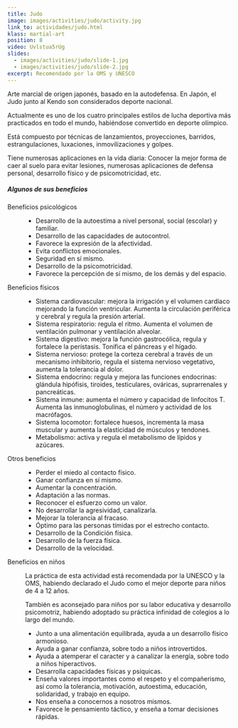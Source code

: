 ```yaml
---
title: Judo
image: images/activities/judo/activity.jpg
link_to: actividades/judo.html
klass: martial-art
position: 8
video: Uvlstua5rUg
slides:
  - images/activities/judo/slide-1.jpg
  - images/activities/judo/slide-2.jpg
excerpt: Recomendado por la OMS y UNESCO
---
```

<p>Arte marcial de origen japonés, basado en la autodefensa. En Japón, el Judo junto al Kendo son considerados deporte nacional.</p>

<p>Actualmente es uno de los cuatro principales estilos de lucha deportiva más practicados en todo el mundo, habiéndose convertido en deporte olímpico.</p>

<p>Está compuesto por técnicas de lanzamientos, proyecciones, barridos, estrangulaciones, luxaciones, inmovilizaciones y golpes.</p>

<p>Tiene numerosas aplicaciones en la vida diaria: Conocer la mejor forma de caer al suelo para evitar lesiones, numerosas aplicaciones de defensa personal, desarrollo físico y de psicomotricidad, etc.</p>

<h5>Algunos de sus beneficios</h5>
<dl>
<dt>Beneficios psicológicos</dt>
<dd>
  <ul>
    <li>Desarrollo de la autoestima a nivel personal, social (escolar) y familiar.</li>
    <li>Desarrollo de las capacidades de autocontrol.</li>
    <li>Favorece la expresión de la afectividad.</li>
    <li>Evita conflictos emocionales.</li>
    <li>Seguridad en sí mismo.</li>
    <li>Desarrollo de la psicomotricidad.</li>
    <li>Favorece la percepción de sí mismo, de los demás y del espacio.</li>
  </ul>
</dd>
<dt>Beneficios físicos</dt>
<dd>
  <ul>
    <li>Sistema cardiovascular: mejora la irrigación y el volumen cardíaco mejorando la función ventricular. Aumenta la circulación periférica y cerebral y regula la presión arterial.</li>
    <li>Sistema respiratorio: regula el ritmo. Aumenta el volumen de ventilación pulmonar y ventilación alveolar.</li>
    <li>Sistema digestivo: mejora la función gastrocólica, regula y fortalece la perístasis. Tonifica el páncreas y el hígado.</li>
    <li>Sistema nervioso: protege la corteza cerebral a través de un mecanismo inhibitorio, regula el sistema nervioso vegetativo, aumenta la tolerancia al dolor.</li>
    <li>Sistema endocrino: regula y mejora las funciones endocrinas: glándula hipófisis, tiroides, testiculares, ováricas, suprarrenales y pancreáticas.</li>
    <li>Sistema inmune: aumenta el número y capacidad de linfocitos T. Aumenta las inmunoglobulinas, el número y actividad de los macrófagos.</li>
    <li>Sistema locomotor: fortalece huesos, incrementa la masa muscular y aumenta la elasticidad de músculos y tendones.</li>
    <li>Metabolismo: activa y regula el metabolismo de lípidos y azúcares.</li>
  </ul>
</dd>
<dt>Otros beneficios</dt>
<dd>
  <ul>
    <li>Perder el miedo al contacto físico.</li>
    <li>Ganar confianza en sí mismo.</li>
    <li>Aumentar la concentración.</li>
    <li>Adaptación a las normas.</li>
    <li>Reconocer el esfuerzo como un valor.</li>
    <li>No desarrollar la agresividad, canalizarla.</li>
    <li>Mejorar la tolerancia al fracaso.</li>
    <li>Óptimo para las personas tímidas por el estrecho contacto.</li>
    <li>Desarrollo de la Condición física.</li>
    <li>Desarrollo de la fuerza física.</li>
    <li>Desarrollo de la velocidad.</li>
  </ul>
</dd>
<dt>Beneficios en niños</dt>
<dd>
  <p>La práctica de esta actividad está recomendada por la UNESCO y la OMS, habiendo declarado el Judo como el mejor deporte para niños de 4 a 12 años.</p>

  <p>También es aconsejado para niños por su labor educativa y desarrollo psicomotriz, habiendo adoptado su práctica infinidad de colegios a lo largo del mundo.</p>

  <ul>
    <li>Junto a una alimentación equilibrada, ayuda a un desarrollo físico armonioso.</li>
    <li>Ayuda a ganar confianza, sobre todo a niños introvertidos.</li>
    <li>Ayuda a atemperar el caracter y a canalizar la energía, sobre todo a niños hiperactivos.</li>
    <li>Desarrolla capacidades físicas y psiquicas.</li>
    <li>Enseña valores importantes como el respeto y el compañerismo, así como la tolerancia, motivación, autoestima, educación, solidaridad, y trabajo en equipo.</li>
    <li>Nos enseña a conocernos a nosotros mismos.</li>
    <li>Favorece le pensamiento táctico, y enseña a tomar decisiones rápidas.</li>
  </ul>
</dd>
</dl>
